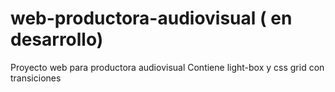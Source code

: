 # web-productora-audiovisual ( en desarrollo)
Proyecto web para productora audiovisual
Contiene light-box y css grid con transiciones

